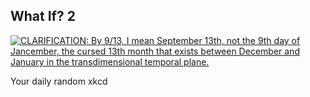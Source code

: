 ## What If? 2
[![CLARIFICATION: By 9/13, I mean September 13th, not the 9th day of Jancember, the cursed 13th month that exists between December and January in the transdimensional temporal plane.](https://imgs.xkcd.com/comics/what_if_2.png)](https://xkcd.com/2575/ "CLARIFICATION: By 9/13, I mean September 13th, not the 9th day of Jancember, the cursed 13th month that exists between December and January in the transdimensional temporal plane.")

Your daily random xkcd
